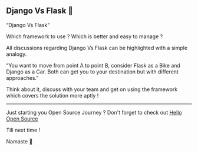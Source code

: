 ## Django Vs Flask 🤝

“Django Vs Flask”

Which framework to use ? Which is better and easy to manage ?

All discussions regarding Django Vs Flask can be highlighted with a simple analogy.

“You want to move from point A to point B, consider Flask as a Bike and Django as a Car. Both can get you to your destination but with different approaches.”

Think about it, discuss with your team and get on using the framework which covers the solution more aptly !

---

Just starting you Open Source Journey ? Don't forget to check out [Hello Open Source](https://github.com/siddharth2016/hello-open-source)

Till next time !

Namaste 🙏